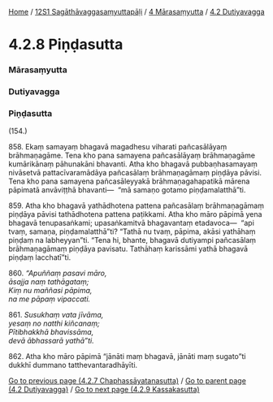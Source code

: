 
[Home](/) / [12S1 Sagāthāvaggasaṃyuttapāḷi](/tipitaka/12S1.md) / [4 Mārasaṃyutta](/tipitaka/12S1/4.md) / [4.2 Dutiyavagga](/tipitaka/12S1/4/4.2.md)

# 4.2.8 Piṇḍasutta

### Mārasaṃyutta

### Dutiyavagga

### Piṇḍasutta

(154.)

858\. Ekaṃ samayaṃ bhagavā magadhesu viharati pañcasālāyaṃ brāhmaṇagāme. Tena kho pana samayena pañcasālāyaṃ brāhmaṇagāme kumārikānaṃ pāhunakāni bhavanti. Atha kho bhagavā pubbaṇhasamayaṃ nivāsetvā pattacīvaramādāya pañcasālaṃ brāhmaṇagāmaṃ piṇḍāya pāvisi. Tena kho pana samayena pañcasāleyyakā brāhmaṇagahapatikā mārena pāpimatā anvāviṭṭhā bhavanti—  “mā samaṇo gotamo piṇḍamalatthā”ti.

859\. Atha kho bhagavā yathādhotena pattena pañcasālaṃ brāhmaṇagāmaṃ piṇḍāya pāvisi tathādhotena pattena paṭikkami. Atha kho māro pāpimā yena bhagavā tenupasaṅkami; upasaṅkamitvā bhagavantaṃ etadavoca—  “api tvaṃ, samaṇa, piṇḍamalatthā”ti? “Tathā nu tvaṃ, pāpima, akāsi yathāhaṃ piṇḍaṃ na labheyyan”ti. “Tena hi, bhante, bhagavā dutiyampi pañcasālaṃ brāhmaṇagāmaṃ piṇḍāya pavisatu. Tathāhaṃ karissāmi yathā bhagavā piṇḍaṃ lacchatī”ti.

860\. _“Apuññaṃ pasavi māro,_  
_āsajja naṃ tathāgataṃ;_  
_Kiṃ nu maññasi pāpima,_  
_na me pāpaṃ vipaccati._  


861\. _Susukhaṃ vata jīvāma,_  
_yesaṃ no natthi kiñcanaṃ;_  
_Pītibhakkhā bhavissāma,_  
_devā ābhassarā yathā”ti._  


862\. Atha kho māro pāpimā “jānāti maṃ bhagavā, jānāti maṃ sugato”ti dukkhī dummano tatthevantaradhāyīti.

[Go to previous page (4.2.7 Chaphassāyatanasutta)](/tipitaka/12S1/4/4.2/4.2.7.md) / [Go to parent page (4.2 Dutiyavagga)](/tipitaka/12S1/4/4.2.md) / [Go to next page (4.2.9 Kassakasutta)](/tipitaka/12S1/4/4.2/4.2.9.md)


